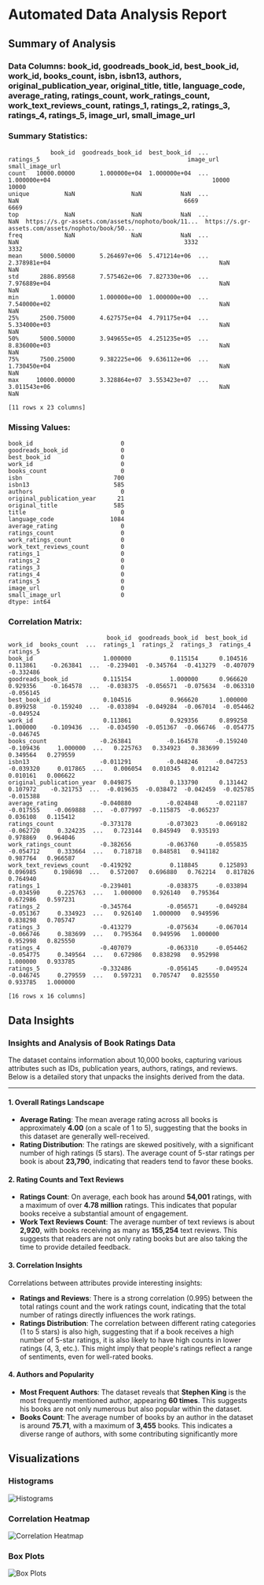 # Automated Data Analysis Report

## Summary of Analysis

### Data Columns: book_id, goodreads_book_id, best_book_id, work_id, books_count, isbn, isbn13, authors, original_publication_year, original_title, title, language_code, average_rating, ratings_count, work_ratings_count, work_text_reviews_count, ratings_1, ratings_2, ratings_3, ratings_4, ratings_5, image_url, small_image_url

### Summary Statistics:
```
            book_id  goodreads_book_id  best_book_id  ...     ratings_5                                          image_url                                    small_image_url
count   10000.00000       1.000000e+04  1.000000e+04  ...  1.000000e+04                                              10000                                              10000
unique          NaN                NaN           NaN  ...           NaN                                               6669                                               6669
top             NaN                NaN           NaN  ...           NaN  https://s.gr-assets.com/assets/nophoto/book/11...  https://s.gr-assets.com/assets/nophoto/book/50...
freq            NaN                NaN           NaN  ...           NaN                                               3332                                               3332
mean     5000.50000       5.264697e+06  5.471214e+06  ...  2.378981e+04                                                NaN                                                NaN
std      2886.89568       7.575462e+06  7.827330e+06  ...  7.976889e+04                                                NaN                                                NaN
min         1.00000       1.000000e+00  1.000000e+00  ...  7.540000e+02                                                NaN                                                NaN
25%      2500.75000       4.627575e+04  4.791175e+04  ...  5.334000e+03                                                NaN                                                NaN
50%      5000.50000       3.949655e+05  4.251235e+05  ...  8.836000e+03                                                NaN                                                NaN
75%      7500.25000       9.382225e+06  9.636112e+06  ...  1.730450e+04                                                NaN                                                NaN
max     10000.00000       3.328864e+07  3.553423e+07  ...  3.011543e+06                                                NaN                                                NaN

[11 rows x 23 columns]
```

### Missing Values:
```
book_id                         0
goodreads_book_id               0
best_book_id                    0
work_id                         0
books_count                     0
isbn                          700
isbn13                        585
authors                         0
original_publication_year      21
original_title                585
title                           0
language_code                1084
average_rating                  0
ratings_count                   0
work_ratings_count              0
work_text_reviews_count         0
ratings_1                       0
ratings_2                       0
ratings_3                       0
ratings_4                       0
ratings_5                       0
image_url                       0
small_image_url                 0
dtype: int64
```

### Correlation Matrix:
```
                            book_id  goodreads_book_id  best_book_id   work_id  books_count  ...  ratings_1  ratings_2  ratings_3  ratings_4  ratings_5
book_id                    1.000000           0.115154      0.104516  0.113861    -0.263841  ...  -0.239401  -0.345764  -0.413279  -0.407079  -0.332486
goodreads_book_id          0.115154           1.000000      0.966620  0.929356    -0.164578  ...  -0.038375  -0.056571  -0.075634  -0.063310  -0.056145
best_book_id               0.104516           0.966620      1.000000  0.899258    -0.159240  ...  -0.033894  -0.049284  -0.067014  -0.054462  -0.049524
work_id                    0.113861           0.929356      0.899258  1.000000    -0.109436  ...  -0.034590  -0.051367  -0.066746  -0.054775  -0.046745
books_count               -0.263841          -0.164578     -0.159240 -0.109436     1.000000  ...   0.225763   0.334923   0.383699   0.349564   0.279559
isbn13                    -0.011291          -0.048246     -0.047253 -0.039320     0.017865  ...   0.006054   0.010345   0.012142   0.010161   0.006622
original_publication_year  0.049875           0.133790      0.131442  0.107972    -0.321753  ...  -0.019635  -0.038472  -0.042459  -0.025785  -0.015388
average_rating            -0.040880          -0.024848     -0.021187 -0.017555    -0.069888  ...  -0.077997  -0.115875  -0.065237   0.036108   0.115412
ratings_count             -0.373178          -0.073023     -0.069182 -0.062720     0.324235  ...   0.723144   0.845949   0.935193   0.978869   0.964046
work_ratings_count        -0.382656          -0.063760     -0.055835 -0.054712     0.333664  ...   0.718718   0.848581   0.941182   0.987764   0.966587
work_text_reviews_count   -0.419292           0.118845      0.125893  0.096985     0.198698  ...   0.572007   0.696880   0.762214   0.817826   0.764940
ratings_1                 -0.239401          -0.038375     -0.033894 -0.034590     0.225763  ...   1.000000   0.926140   0.795364   0.672986   0.597231
ratings_2                 -0.345764          -0.056571     -0.049284 -0.051367     0.334923  ...   0.926140   1.000000   0.949596   0.838298   0.705747
ratings_3                 -0.413279          -0.075634     -0.067014 -0.066746     0.383699  ...   0.795364   0.949596   1.000000   0.952998   0.825550
ratings_4                 -0.407079          -0.063310     -0.054462 -0.054775     0.349564  ...   0.672986   0.838298   0.952998   1.000000   0.933785
ratings_5                 -0.332486          -0.056145     -0.049524 -0.046745     0.279559  ...   0.597231   0.705747   0.825550   0.933785   1.000000

[16 rows x 16 columns]
```

## Data Insights

### Insights and Analysis of Book Ratings Data

The dataset contains information about 10,000 books, capturing various attributes such as IDs, publication years, authors, ratings, and reviews. Below is a detailed story that unpacks the insights derived from the data.

---

#### 1. **Overall Ratings Landscape**

- **Average Rating**: The mean average rating across all books is approximately **4.00** (on a scale of 1 to 5), suggesting that the books in this dataset are generally well-received.
- **Rating Distribution**: The ratings are skewed positively, with a significant number of high ratings (5 stars). The average count of 5-star ratings per book is about **23,790**, indicating that readers tend to favor these books.

#### 2. **Rating Counts and Text Reviews**

- **Ratings Count**: On average, each book has around **54,001** ratings, with a maximum of over **4.78 million** ratings. This indicates that popular books receive a substantial amount of engagement.
- **Work Text Reviews Count**: The average number of text reviews is about **2,920**, with books receiving as many as **155,254** text reviews. This suggests that readers are not only rating books but are also taking the time to provide detailed feedback.

#### 3. **Correlation Insights**

Correlations between attributes provide interesting insights:

- **Ratings and Reviews**: There is a strong correlation (0.995) between the total ratings count and the work ratings count, indicating that the total number of ratings directly influences the work ratings.
- **Ratings Distribution**: The correlation between different rating categories (1 to 5 stars) is also high, suggesting that if a book receives a high number of 5-star ratings, it is also likely to have high counts in lower ratings (4, 3, etc.). This might imply that people's ratings reflect a range of sentiments, even for well-rated books.

#### 4. **Authors and Popularity**

- **Most Frequent Authors**: The dataset reveals that **Stephen King** is the most frequently mentioned author, appearing **60 times**. This suggests his books are not only numerous but also popular within the dataset.
- **Books Count**: The average number of books by an author in the dataset is around **75.71**, with a maximum of **3,455** books. This indicates a diverse range of authors, with some contributing significantly more

## Visualizations

### Histograms
![Histograms](./histograms.png)

### Correlation Heatmap
![Correlation Heatmap](./correlation_heatmap.png)

### Box Plots
![Box Plots](./boxplots.png)

